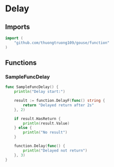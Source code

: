 # Delay

## Imports

```go
import (
	"github.com/thuongtruong109/gouse/function"
)
```
## Functions


### SampleFuncDelay

```go
func SampleFuncDelay() {
	println("Delay start:")

	result := function.DelayF(func() string {
		return "Delayed return after 2s"
	}, 2)

	if result.HasReturn {
		println(result.Value)
	} else {
		println("No result")
	}

	function.Delay(func() {
		println("Delayed not return")
	}, 3)
}
```
